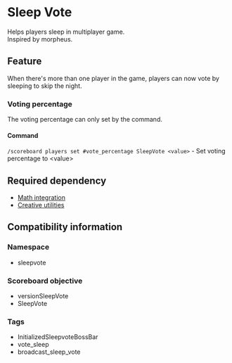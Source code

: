 
# Sleep Vote

Helps players sleep in multiplayer game.  
Inspired by morpheus.

## Feature

When there's more than one player in the game, players can now vote by sleeping to skip the night.

### Voting percentage

The voting percentage can only set by the command.

#### Command

`/scoreboard players set #vote_percentage SleepVote <value>` - Set voting percentage to \<value\>

## Required dependency

* [Math integration](https://github.com/OKTW-Network/Math-integration)
* [Creative utilities](https://github.com/OKTW-Network/Creative-utilities)

## Compatibility information

### Namespace

* sleepvote

### Scoreboard objective

* versionSleepVote
* SleepVote

### Tags

* InitializedSleepvoteBossBar
* vote_sleep
* broadcast_sleep_vote
